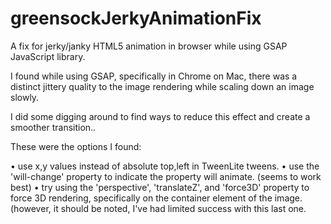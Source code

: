 # greensockJerkyAnimationFix
A fix for jerky/janky HTML5 animation in browser while using GSAP JavaScript library.

I found while using GSAP, specifically in Chrome on Mac, there was a distinct jittery quality to the image rendering while scaling down an image slowly.

I did some digging around to find ways to reduce this effect and create a smoother transition..

These were the options I found:

• use x,y values instead of absolute top,left in TweenLite tweens.
• use the 'will-change' property to indicate the property will animate. (seems to work best)
• try using the 'perspective', 'translateZ', and 'force3D' property to force 3D rendering, specifically on the container element of the image. (however, it should be noted, I've had limited success with this last one.

